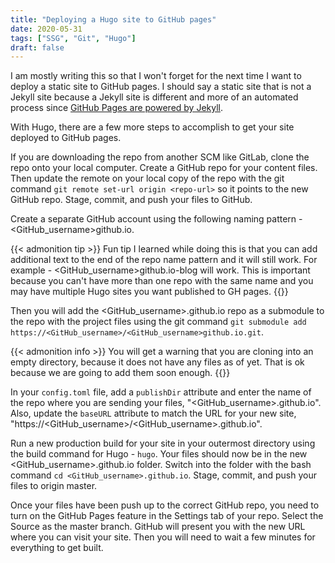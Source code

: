 ```yaml
---
title: "Deploying a Hugo site to GitHub pages"
date: 2020-05-31
tags: ["SSG", "Git", "Hugo"]
draft: false
---
```


I am mostly writing this so that I won't forget for the next time I want to deploy a static site to GitHub pages. I should say a static site that is not a Jekyll site because a Jekyll site is different and more of an automated process since <a href="https://pages.github.com/">GitHub Pages are powered by Jekyll</a>.

With Hugo, there are a few more steps to accomplish to get your site deployed to GitHub pages.

If you are downloading the repo from another SCM like GitLab, clone the repo onto your local computer. Create a GitHub repo for your content files.  Then update the remote on your local copy of the repo with the git command `git remote set-url origin <repo-url>` so it points to the new GitHub repo. Stage, commit, and push your files to GitHub. 

Create a separate GitHub account using the following naming pattern - <GitHub_username>github.io. 


{{< admonition tip >}} Fun tip I learned while doing this is that you can add additional text to the end of the repo name pattern and it will still work. For example - <GitHub_username>github.io-blog will work. This is important because you can't have more than one repo with the same name and you may have multiple Hugo sites you want published to GH pages. {{</admonition>}}

Then you will add the <GitHub_username>.github.io repo as a submodule to the repo with the project files using the git command `git submodule add https://<GitHub_username>/<GitHub_username>github.io.git`.


{{< admonition info >}} You will get a warning that you are cloning into an empty directory, because it does not have any files as of yet. That is ok because we are going to add them soon enough. {{</admonition>}}


In your `config.toml` file, add a `publishDir` attribute and enter the name of the repo where you are sending your files, "<GitHub_username>.github.io". Also, update the `baseURL` attribute to match the URL for your new site, "https://<GitHub_username>/<GitHub_username>.github.io".

Run a new production build for your site in your outermost directory using the build command for Hugo - `hugo`. Your files should now be in the new <GitHub_username>.github.io folder. Switch into the folder with the bash command `cd <GitHub_username>.github.io`. Stage, commit, and push your files to origin master. 

Once your files have been push up to the correct GitHub repo, you need to turn on the GitHub Pages feature in the Settings tab of your repo. Select the Source as the master branch. GitHub will present you with the new URL where you can visit your site. Then you will need to wait a few minutes for everything to get built. 
